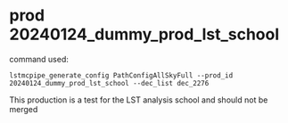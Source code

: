 # prod 20240124_dummy_prod_lst_school

command used:
```
lstmcpipe_generate_config PathConfigAllSkyFull --prod_id 20240124_dummy_prod_lst_school --dec_list dec_2276
```

This production is a test for the LST analysis school and should not be merged


